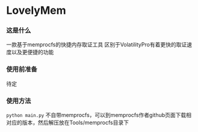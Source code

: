 # LovelyMem
### 这是什么
一款基于memprocfs的快捷内存取证工具
区别于VolatilityPro有着更快的取证速度以及更便捷的功能

### 使用前准备
待定
### 使用方法
` python main.py `
不自带memprocfs，可以到memprocfs作者github页面下载相对应的版本，然后解压放在Tools/memprocfs目录下



